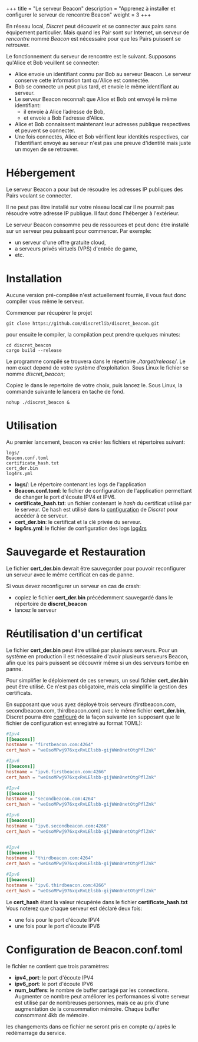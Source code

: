 +++
title = "Le serveur Beacon"
description = "Apprenez à installer et configurer le serveur de rencontre Beacon"
weight = 3
+++

En réseau local, *Discret* peut découvrir et se connecter aux pairs sans équipement particulier. 
Mais quand les Pair sont sur Internet, un serveur de *rencontre* nommé *Beacon* est nécessaire pour que les Pairs puissent se retrouver.

Le fonctionnement du serveur de rencontre est le suivant. Supposons qu'Alice et Bob veuillent se connecter:
- Alice envoie un identifiant connu par Bob au serveur Beacon. Le serveur conserve cette information tant qu'Alice est connectée.
- Bob se connecte un peut plus tard, et envoie le même identifiant au serveur.
- Le serveur Beacon reconnaît que Alice et Bob ont envoyé le même identifiant:
  - il envoie à Alice l’adresse de Bob,
  - et envoie a Bob l'adresse d'Alice.
- Alice et Bob connaissent maintenant leur adresses publique respectives et peuvent se connecter.
- Une fois connectés, Alice et Bob vérifient leur identités respectives, car l'identifiant envoyé au serveur n'est pas une preuve d'identité mais juste un moyen de se retrouver.

# Hébergement

Le serveur Beacon a pour but de résoudre les adresses IP publiques des Pairs voulant se connecter. 

Il ne peut pas être installé sur votre réseau local car il ne pourrait pas résoudre votre adresse IP publique. Il faut donc l'héberger à l'extérieur.

Le serveur Beacon consomme peu de ressources et peut donc être installé sur un serveur peu puissant pour commencer. Par exemple:
- un serveur d'une offre gratuite cloud,
- a serveurs privés virtuels (VPS) d'entrée de game,
- etc.

# Installation

Aucune version pré-compilée n'est actuellement fournie, il vous faut donc compiler vous même le serveur.

Commencer par récupérer le projet
```
git clone https://github.com/discretlib/discret_beacon.git
```

pour ensuite le compiler, la compilation peut prendre quelques minutes:
```
cd discret_beacon
cargo build --release
```

Le programme compilé se trouvera dans le répertoire *./target/release/*. Le nom exact depend de votre système d'exploitation. 
Sous Linux le fichier se nomme *discret_beacon*;

Copiez le dans le repertoire de votre choix, puis lancez le. Sous Linux, la commande suivante le lancera en tache de fond.
```
nohup ./discret_beacon &
```

# Utilisation
Au premier lancement, beacon va créer les fichiers et répertoires suivant:

```
logs/
Beacon.conf.toml  
certificate_hash.txt  
cert_der.bin
log4rs.yml
```

- **logs/**: Le répertoire contenant les logs de l'application
- **Beacon.conf.toml**: le fichier de configuration de l'application permettant de changer le port d'écoute IPV4 et IPV6.
- **certificate_hash.txt**: un fichier contenant le *hash* du certificat utilisé par le serveur. Ce hash est utilisé dans la [configuration](@/learn/configuration/configuration.fr.md) de *Discret* pour accéder à ce serveur. 
- **cert_der.bin**: le certificat et la clé privée du serveur.
- **log4rs.yml**: le fichier de configuration des logs [log4rs](https://docs.rs/log4rs/latest/log4rs/)

# Sauvegarde et Restauration

Le fichier **cert_der.bin** devrait être sauvegarder pour pouvoir reconfigurer un serveur avec le même certificat en cas de panne.

Si vous devez reconfigurer un serveur en cas de crash:
- copiez le fichier **cert_der.bin** précédemment sauvegardé dans le répertoire de **discret_beacon**
- lancez le serveur


# Réutilisation d'un certificat
Le fichier **cert_der.bin** peut être utilisé par plusieurs serveurs.
Pour un système en production il est nécessaire d'avoir plusieurs serveurs Beacon, afin que les pairs puissent se découvrir même si un des serveurs tombe en panne. 

Pour simplifier le déploiement de ces serveurs, un seul fichier **cert_der.bin** peut être utilisé. Ce n'est pas obligatoire, mais cela simplifie la gestion des certificats.

En supposant que vous ayez déployé trois serveurs (firstbeacon.com, secondbeacon.com, thirdbeacon.com) avec le même fichier **cert_der.bin**, Discret pourra être [configuré](@/learn/configuration/configuration.fr.md) de la façon suivante (en supposant que le fichier de configuration est enregistré au format TOML):

```toml 
#Ipv4
[[beacons]]
hostname = "firstbeacon.com:4264"
cert_hash = "weOsoMPwj976xqxRvLElsbb-gijWWn0netOtgPflZnk"

#Ipv6
[[beacons]]
hostname = "ipv6.firstbeacon.com:4266"
cert_hash = "weOsoMPwj976xqxRvLElsbb-gijWWn0netOtgPflZnk"

#Ipv4
[[beacons]]
hostname = "secondbeacon.com:4264"
cert_hash = "weOsoMPwj976xqxRvLElsbb-gijWWn0netOtgPflZnk"

#Ipv6
[[beacons]]
hostname = "ipv6.secondbeacon.com:4266"
cert_hash = "weOsoMPwj976xqxRvLElsbb-gijWWn0netOtgPflZnk"


#Ipv4
[[beacons]]
hostname = "thirdbeacon.com:4264"
cert_hash = "weOsoMPwj976xqxRvLElsbb-gijWWn0netOtgPflZnk"

#Ipv6
[[beacons]]
hostname = "ipv6.thirdbeacon.com:4266"
cert_hash = "weOsoMPwj976xqxRvLElsbb-gijWWn0netOtgPflZnk"
```

Le **cert_hash** étant la valeur récupérée dans le fichier **certificate_hash.txt**
Vous noterez que chaque serveur est déclaré deux fois: 
- une fois pour le port d'écoute IPV4 
- une fois pour le port d'écoute IPV6

# Configuration de Beacon.conf.toml 

le fichier ne contient que trois paramètres:
- **ipv4_port**: le port d'écoute IPV4
- **ipv6_port**: le port d'écoute IPV6
- **num_buffers**: le nombre de buffer partagé par les connections. Augmenter ce nombre peut améliorer les performances si votre serveur est utilisé par de nombreuses personnes, mais ce au prix d'une augmentation de la consommation mémoire. Chaque buffer consommant 4kb de mémoire.

les changements dans ce fichier ne seront pris en compte qu'après le redémarrage du service.  


